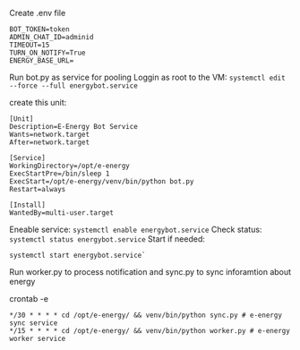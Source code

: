 Create .env file
```
BOT_TOKEN=token
ADMIN_CHAT_ID=adminid
TIMEOUT=15
TURN_ON_NOTIFY=True
ENERGY_BASE_URL=
```

Run bot.py as service for pooling
Loggin as root to the VM:
  `systemctl edit --force --full energybot.service`

create this unit:
```
[Unit]
Description=E-Energy Bot Service
Wants=network.target
After=network.target

[Service]
WorkingDirectory=/opt/e-energy
ExecStartPre=/bin/sleep 1
ExecStart=/opt/e-energy/venv/bin/python bot.py
Restart=always

[Install]
WantedBy=multi-user.target

```
Eneable service:
`systemctl enable energybot.service`
Check status:
`systemctl status energybot.service`
Start if needed:

```
systemctl start energybot.service`
```



Run worker.py to process notification  and sync.py to sync inforamtion about energy

crontab -e
```
*/30 * * * * cd /opt/e-energy/ && venv/bin/python sync.py # e-energy sync service
*/15 * * * * cd /opt/e-energy/ && venv/bin/python worker.py # e-energy worker service
```
